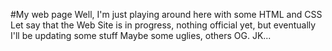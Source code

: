 #My web page
Well, I'm just playing around here with some HTML and CSS
Let say that the Web Site is in progress, nothing official yet, but eventually I'll be updating some stuff
Maybe some uglies, others OG.
JK...
